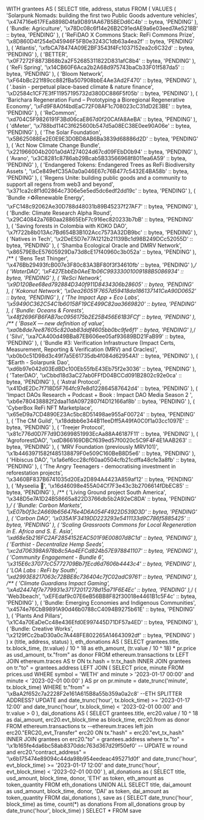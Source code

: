 WITH
  grantees AS (
    SELECT
      title,
      address,
      status
    FROM
      (
        VALUES
          (
            'Solarpunk Nomads: building the first two Public Goods adventure vehicles',
            '\x474716e617FEa8898D4fa9D891AA67B5BEDd6C4b' :: bytea,
            'PENDING'
          ),
          (
            'Bundle: Agriculture',
            '\x78Dc08c6f14e26B2C91edAE9a6e03eed7Ae5218B' :: bytea,
            'PENDING'
          ),
          (
            'ReFiDAO X Commons Stack: ReFi Commons Prize',
            '\x8D860D4f254eD45946F5FB0e3243C1db63a4ea2f' :: bytea,
            'PENDING'
          ),
          (
            'Atlantis',
            '\xfbCA78474A09E2BF3543f4Fc1037152ea2c6C32d' :: bytea,
            'PENDING'
          ),
          (
            'BETTER',
            '\x0F7272F8873B68b2a2F52685311822D831afC8b4' :: bytea,
            'PENDING'
          ),
          (
            'ReFi Spring',
            '\x14CB60F6Aca2b2A68d975743baCb33F01f587da5' :: bytea,
            'PENDING'
          ),
          (
            'Bloom Network',
            '\xF64bBc221f89cc882fBa507908bbE4Ae3Ad2F470' :: bytea,
            'PENDING'
          ),
          (
            '.basin - perpetual place-based climate & nature finance',
            '\xD2584c1CF7E3fF11957195732d380DC886F5f05b' :: bytea,
            'PENDING'
          ),
          (
            'Barichara Regeneration Fund – Prototyping a Bioregional Regenerative Economy',
            '\xFd9F8A0f4bdEaC72F08AF1c708023cC31dD2E3BE' :: bytea,
            'PENDING'
          ),
          (
            'ReCommon',
            '\xd704C5F9826191F3Bd06caE867d0f20CAfA8AeBA' :: bytea,
            'PENDING'
          ),
          (
            'dMeter',
            '\x788bd114C3f625600b547d5a08EC38E0ee90A06e' :: bytea,
            'PENDING'
          ),
          (
            'The Solar Foundation',
            '\x5B625088Ee2E0E9E3D0BD8AB6Ba3839d68886d2D' :: bytea,
            'PENDING'
          ),
          (
            'Act Now Climate Change Bundle',
            '\x221966004b2001a0dA1274024d67cd09FEbD0b94' :: bytea,
            'PENDING'
          ),
          (
            'Avano',
            '\x3C8281c8786ab29Bcab5B33566968f8011ea6A59' :: bytea,
            'PENDING'
          ),
          (
            'Endangered Tokens: Endangered Trees as ReFi Biodiversity Assets ',
            '\xCe849efC35A0a0a046E67c76B477c5432E4BA58b' :: bytea,
            'PENDING'
          ),
          (
            'Regens Unite: building public goods and a community to support all regens from web3 and beyond',
            '\x371ca2c8f1d02864c7306e5e5ed5dc6edf2dd19c' :: bytea,
            'PENDING'
          ),
          (
            'Bundle ⚡️♻️Renewable Energy',
            '\xFC148c92062Ae30D788d48031b89B45237f27AF7' :: bytea,
            'PENDING'
          ),
          (
            'Bundle: Climate Research Alpha Round',
            '\x29C40842a76B0aa28865EbF7c916ec820233b7bB' :: bytea,
            'PENDING'
          ),
          (
            'Saving forests in Colombia with KOKO DAO',
            '\x7f722b8b013Ac7Bd654B3B102Acc7573A32DB9bc' :: bytea,
            'PENDING'
          ),
          (
            'Natives in Tech',
            '\x2DeE5D7e77A1212b21139Bc1d98B249DCc52055D' :: bytea,
            'PENDING'
          ),
          (
            'Shamba Ecological Oracle and DMRV Network',
            '\x86579EBcE57605929Da73d8cE17f40960c3b052a' :: bytea,
            'PENDING'
          ),
          /**
           (
           'Bens Test Thinger',
           '\x476Bb29493fcB007e3F80c83A3BF80f3f34610fb' :: bytea,
           'PENDING'
           ),*/
          (
            'WaterDAO',
            '\xF427EbbEb0AeE1b06C99333001009188B5086934' :: bytea,
            'PENDING'
          ),
          (
            'ReSci Network',
            '\x9D120Bee68ed792884D340f911D8434306b28605' :: bytea,
            'PENDING'
          ),
          (
            'Kokonut Network',
            '\x0ea26051F7657d59418da186137141CeA90D0652' :: bytea,
            'PENDING'
          ),
          (
            'The Impact App + Eco Labs',
            '\x59490C362C54C1b60158F19CE499C82aa3669820' :: bytea,
            'PENDING'
          ),
          (
            'Bundle: Oceans & Forests',
            '\x48f2696FB6FAB7ac0956175b2E25B456E61B3FCf' :: bytea,
            'PENDING'
          ),
          /**
           (
           'BaseX — new definition of value',
           '\xa0b8de7ee87605c820ab83ddf4605bb0bc9fe6f1' :: bytea,
           'PENDING'
           ),*/
          (
            'Silvi',
            '\xa7CA400d49BBa87EB606ee05af93689BD21FaB99' :: bytea,
            'PENDING'
          ),
          (
            'Bundle #3: Verification Infrastructure (Impact Certs, Measurement, Reporting & Verification (MRV) and Oracles)',
            '\xb0b0c51D98d3c49f7a5E61735db4f084d62954A1' :: bytea,
            'PENDING'
          ),
          (
            '$Earth - Solarpunk Dao',
            '\xd6b97e042d03EdBDc100Eb55fbE43Eb75f2e3036' :: bytea,
            'PENDING'
          ),
          (
            'TaterDAO',
            '\xCbbd18d3aC27ab0FFfD04BCCd091B2802c92e0ca' :: bytea,
            'PENDING'
          ),
          (
            'Astral Protocol',
            '\x41DdE2Dc7f718D5F764fc97e8d122864587642d4' :: bytea,
            'PENDING'
          ),
          (
            'Impact DAOs Research + Podcast + Book : Impact DAO Media Season 2 ',
            '\xb6e780438882f2daa11dA0972807f4D12166af8b' :: bytea,
            'PENDING'
          ),
          (
            'CyberBox ReFi NFT Marketplace',
            '\x65eD9a7CD4890E23Ac5bc8D51498ae955aF00724' :: bytea,
            'PENDING'
          ),
          (
            'The CM Guild',
            '\x18ddbb6e344B11eeDff5A49fA0C0f1a03cc1097E' :: bytea,
            'PENDING'
          ),
          (
            'Treejer Protocol',
            '\x81c776d0D7F7d9D3699851993EcAa88A46187F11' :: bytea,
            'PENDING'
          ),
          (
            'AgroforestDAO',
            '\xdD866169DBCf639ed57f0020c5C9F4F4E1AAB263' :: bytea,
            'PENDING'
          ),
          (
            'MRV Foundation (previously MRV101)',
            '\x1b4463971582f485138879F0e509C160BeB8D5e6' :: bytea,
            'PENDING'
          ),
          (
            'Hibiscus DAO',
            '\x1a6ef6cc28cf60aa0504cfb21cdffa48cfe3a8fb' :: bytea,
            'PENDING'
          ),
          (
            'The Angry Teenagers - democratising investment in reforestation projects',
            '\x3460BF837B6741035d20Ea2D894A4423A859af12' :: bytea,
            'PENDING'
          ),
          (
            'Myseelia 🍄',
            '\x16d46098e455A04Cf7F3e43c3b2706614fDbEC85' :: bytea,
            'PENDING'
          ),
          /**
           (
           'Living Ground project South America',
           '\x348D5e7A1D24B58665a822D3766db5b2A92eC8DA' :: bytea,
           'PENDING'
           ),*/
          (
            'Bundle: Carbon Markets',
            '\xE07b0f3c2A669b656476e4D6A054F4922D539D3D' :: bytea,
            'PENDING'
          ),
          (
            'Carbon DAO',
            '\x035A1F3419DD223293e5411133d9C786f5885425' :: bytea,
            'PENDING'
          ),
          (
            'Scaling Grassroots Commons for Local Regeneration in E. Africa and S. E. Asia',
            '\xd68e5b216FC2AF2854152EAC501F9E00807d8C1d' :: bytea,
            'PENDING'
          ),
          (
            'Earthist - Decentralize Hemp Seeds',
            '\xc2d706398A978b8c5Aa4EFCd824b57E978841107' :: bytea,
            'PENDING'
          ),
          (
            'Community Engagement - Bundle 6',
            '\x315E6c37077cC5772709Bb7fEcd6d7606b4443c4' :: bytea,
            'PENDING'
          ),
          (
            'LOA Labs : ReFi by South',
            '\xd2993E8217063c72BBE8c736404c7fC02adC9761' :: bytea,
            'PENDING'
          ),
          /**
           (
           'Climate Guardians Impact Gaming',
           '\xAd24474f7e779931e37172017278d15a71F6E4Ec' :: bytea,
           'PENDING'
           ),*/
          (
            'Web3beach',
            '\xEFEdaf9c07E6eB56BB8F82f30018e4461B1c5F4c' :: bytea,
            'PENDING'
          ),
          (
            'Bundle: Emerging Economies and Indigenous Communities',
            '\x4574e76CbB9891A90d46b0788cC4094B9275b61E' :: bytea,
            'PENDING'
          ),
          (
            'Plants And Pillars',
            '\x1C4a70EaDeCc48e436Efd0E997445D71DF57a4ED' :: bytea,
            'PENDING'
          ),
          (
            'Bundle: Creative Works',
            '\x2129fCc2baD30a0c7A448FE802265A14643092df' :: bytea,
            'PENDING'
          )
      ) x (title, address, status)
  ),
  eth_donations AS (
    SELECT
      grantees.title,
      tx.block_time,
      (tr.value) / 10 ^ 18 as eth_amount,
      (tr.value / 10 ^ 18) * pr.price as usd_amount,
      tx."from" as donor
    FROM
      ethereum.transactions tx
      LEFT JOIN ethereum.traces AS tr ON tx.hash = tr.tx_hash
      INNER JOIN grantees on tr."to" = grantees.address
      LEFT JOIN (
        SELECT
          price,
          minute
        FROM
          prices.usd
        WHERE
          symbol = 'WETH'
          and minute > '2023-01-17 00:00'
          and minute < '2023-02-01 00:00'
      ) AS pr on pr.minute = date_trunc('minute', tx.block_time)
    WHERE
      tr."from" = '\xBaA2f652c7a2228F2e161A615B8a55b359a0a2c8' --ETH SPLITTER ADDRESS? UPDATE
      and date_trunc('hour', tx.block_time) >= '2023-01-17 12:00'
      and date_trunc('hour', tx.block_time) < '2023-02-01 00:00'
      and tr.value > 0
  ),
  dai_donations AS (
    SELECT
      grantees.title,
      erc20.value / 10 ^ 18 as dai_amount,
      erc20.evt_block_time as block_time,
      erc20.from as donor
    FROM
      ethereum.transactions tx --ethereum.traces
      left join erc20."ERC20_evt_Transfer" erc20 ON tx."hash" = erc20."evt_tx_hash"
      INNER JOIN grantees on erc20."to" = grantees.address
    where
      tx."to" = '\x1b165fe4da6bc58ab8370ddc763d367d29f50ef0' -- UPDATE w round
      and erc20."contract_address" = '\x6b175474e89094c44da98b954eedeac495271d0f'
      and date_trunc('hour', evt_block_time) >= '2023-01-17 12:00'
      and date_trunc('hour', evt_block_time) < '2023-02-01 00:00'
  ),
  all_donations as (
    SELECT
      title,
      usd_amount,
      block_time,
      donor,
      'ETH' as token,
      eth_amount as token_quantity
    FROM
      eth_donations
    UNION ALL
    SELECT
      title,
      dai_amount as usd_amount,
      block_time,
      donor,
      'DAI' as token,
      dai_amount as token_quantity
    FROM
      dai_donations
  ),
  save as (
    SELECT
      date_trunc('hour', block_time) as time,
      count(*) as donations
    From
      all_donations
    group by
      date_trunc('hour', block_time)
  )
SELECT
  *
FROM
  save

